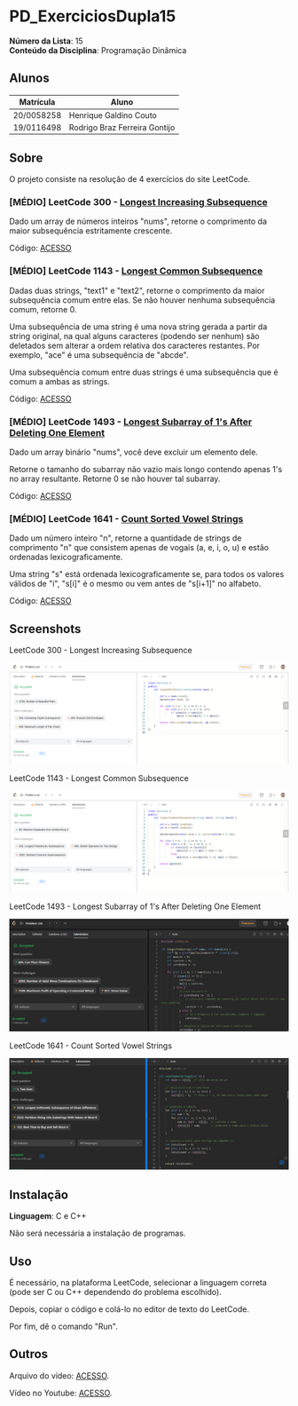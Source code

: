 # PD_ExerciciosDupla15

**Número da Lista**: 15<br>
**Conteúdo da Disciplina**: Programação Dinâmica<br>

## Alunos
|Matrícula | Aluno |
| -- | -- |
| 20/0058258  |  Henrique Galdino Couto |
| 19/0116498  |  Rodrigo Braz Ferreira Gontijo |

## Sobre 
O projeto consiste na resolução de 4 exercícios do site LeetCode.

### [MÉDIO] LeetCode 300 - [Longest Increasing Subsequence](https://leetcode.com/problems/longest-increasing-subsequence/)

Dado um array de números inteiros "nums", retorne o comprimento da maior subsequência estritamente crescente.<br>

Código: [ACESSO](/codigos/300.cpp)<br>

### [MÉDIO] LeetCode 1143 - [Longest Common Subsequence](https://leetcode.com/problems/longest-common-subsequence/)

Dadas duas strings, "text1" e "text2", retorne o comprimento da maior subsequência comum entre elas. Se não houver nenhuma subsequência comum, retorne 0.

Uma subsequência de uma string é uma nova string gerada a partir da string original, na qual alguns caracteres (podendo ser nenhum) são deletados sem alterar a ordem relativa dos caracteres restantes. Por exemplo, "ace" é uma subsequência de "abcde".

Uma subsequência comum entre duas strings é uma subsequência que é comum a ambas as strings.<br>

Código: [ACESSO](/codigos/1143.cpp)<br>

### [MÉDIO] LeetCode 1493 - [Longest Subarray of 1's After Deleting One Element](https://leetcode.com/problems/longest-subarray-of-1s-after-deleting-one-element/)

Dado um array binário "nums", você deve excluir um elemento dele.

Retorne o tamanho do subarray não vazio mais longo contendo apenas 1's no array resultante. Retorne 0 se não houver tal subarray.<br>

Código: [ACESSO](/codigos/1493.c)<br>

### [MÉDIO] LeetCode 1641 - [Count Sorted Vowel Strings](https://leetcode.com/problems/count-sorted-vowel-strings/)

Dado um número inteiro "n", retorne a quantidade de strings de comprimento "n" que consistem apenas de vogais (a, e, i, o, u) e estão ordenadas lexicograficamente.

Uma string "s" está ordenada lexicograficamente se, para todos os valores válidos de "i", "s[i]" é o mesmo ou vem antes de "s[i+1]" no alfabeto.<br>

Código: [ACESSO](/codigos/1641.c)<br>
## Screenshots

LeetCode 300 - Longest Increasing Subsequence<br>

![image](/assets/300.png)

LeetCode 1143 - Longest Common Subsequence<br>

![image](/assets/1143.png)

LeetCode 1493 - Longest Subarray of 1's After Deleting One Element<br>

![image](/assets/1493.jpeg)

LeetCode 1641 - Count Sorted Vowel Strings<br>

![image](/assets/1641.jpeg)
## Instalação 
**Linguagem**: C e C++<br>

Não será necessária a instalação de programas.

## Uso 

É necessário, na plataforma LeetCode, selecionar a linguagem correta (pode ser C ou C++ dependendo do problema escolhido).<br>

Depois, copiar o código e colá-lo no editor de texto do LeetCode.<br>

Por fim, dê o comando "Run".

## Outros 

Arquivo do vídeo: [ACESSO]().

Vídeo no Youtube: [ACESSO]().




